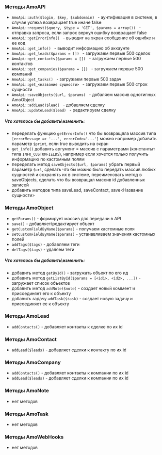### Методы AmoAPI

* ```AmoApi::auth($login, $key, $subdomain) ``` - аунтификация в системе, в случае успеха возвращает true иначе false
* ```AmoApi::request($query, $type = 'GET', $params = array()) ``` - отправка запроса, если запрос вернул ошибку возвращает false
* ```AmoApi::getErrorInfo() ``` - выводит на экран сообщение об ошибке и ее код
* ```AmoApi::get_info() ``` - выводит информацию об аккаунте
* ```AmoApi::get_leads($params = []) ``` - загружаем первые 500 сделок
* ```AmoApi::get_contacts($params = []) ``` - загружаем первые 500 контактов
* ```AmoApi::get_companies($params = []) ``` - загружаем первые 500 компаний
* ```AmoApi::get_tasks() ``` - загружаем первые 500 задач
* ```AmoApi::get_<название сущности> ``` - загружаем первые 500 строк сущности
* ```AmoApi::saveObjects($url, $params) ``` - добаляем массив однотипных AmoObject
* ```AmoApi::addLead($lead) ``` - добавляем сделку
* ```AmoApi::updateLead($lead) ``` - редактируем сделку

##### _Что хотелось бы добавить\изменить:_
* переделать функцию ```getErrorInfo()``` что бы возвращяла массив типа ```[errorMessage => '...', errorCode='...']``` можно например добавить параметр ```$print```, если true выводить на экран
* ```get_info()``` добавить аргумент = массив с параметрами (константыт типа ```INFO_CUSTOMFIELDS```), например если хочется только получить информацию по кастомным полям
* переделать метод ```saveObjects($url, $params)``` убрать первый параметр ```$url```, сделать что бы можно было передать массив любых сущностей и сохранять их в системе, переименовать метод в saveObjects, сделать что бы возвращал массив id добавленных записей
* добавить методов типа saveLead, saveContact, save<Название сущности>

### Методы AmoObject

* ```getParams()``` - формирует массив для передачи в API
* ```save()``` - добавляет\редактирует объект
* ```getCustomFieldByName($params)``` - получаем кастомные поля
* ```setCustomFieldByName($params)``` - устанавливаем значения кастомных полей
* ```addTags($tags)``` - добавляем теги
* ```delTags($tags)``` - удаляем теги

##### _Что хотелось бы добавить\изменить:_
* добавить метод ```getById()``` - загружать объект по его ид 
* добавить метод ```getListById($params = [<id1>, <id2>, ...])``` - загружает список объектов
* добавить метод ```addNote($note)``` - создает новый коммент и присоединяет его к объекту
* добавить задачу ```addTask($task)``` - создает новую задачу и присоединяет ее к объекту

### Методы AmoLead

* ```addContacts()``` - добавляет контакты к сделке по их id

### Методы AmoContact

* ```addLead($leads)``` - добавляет сделки к контакту по их id

### Методы AmoCompany

* ```addContacts()``` - добавляет контакты к компании по их id
* ```addLead($leads)``` - добавляет сделки к компании по их id

### Методы AmoNote

* нет методов

### Методы AmoTask

* нет методов

### Методы AmoWebHooks

* нет методов
